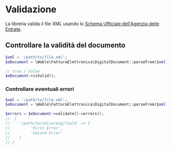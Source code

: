 # Validazione

La libreria valida il file XML usando lo [Schema Ufficiale dell'Agenzia delle Entrate](https://www.fatturapa.gov.it/export/fatturazione/sdi/fatturapa/v1.2.1/Schema_del_file_xml_FatturaPA_versione_1.2.1.xsd).

## Controllare la validità del documento
``` php
$xml = '/path/to/file.xml';
$eDocument = \Weble\FatturaElettronica\DigitalDocument::parseFrom($xml);

// true / False
$eDocument->isValid();
```

### Controllare eventuali errori
``` php
$xml = '/path/to/file.xml';
$eDocument = \Weble\FatturaElettronica\DigitalDocument::parseFrom($xml);

$errors = $eDocument->validate()->errors();
//  [
//    '/path/to/xml/wrong/field' => [
//         'First Error',
//         'Second Error'
//    ]
// ]
```
